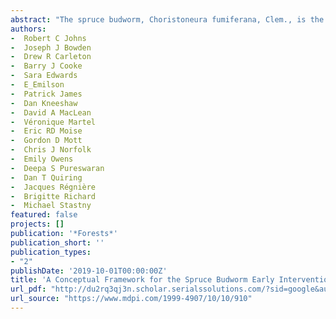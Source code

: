 ```yaml
--- 
abstract: "The spruce budworm, Choristoneura fumiferana, Clem., is the most significant defoliating pest of boreal balsam fir (Abies balsamea (L.) Mill.) and spruce (Picea sp.) in North America. Historically, spruce budworm outbreaks have been managed via a reactive, foliage protection approach focused on keeping trees alive rather than stopping the outbreak. However, recent theoretical and technical advances have renewed interest in proactive population control to reduce outbreak spread and magnitude, ie, the Early Intervention Strategy (EIS). In essence, EIS is an area-wide management program premised on detecting and controlling rising spruce budworm populations (hotspots) along the leading edge of an outbreak. In this article, we lay out the conceptual framework for EIS, including all of the core components needed for such a program to be viable. We outline the competing hypotheses of spruce budworm population dynamics and discuss their implications for how we manage outbreaks. We also discuss the practical needs for such a program to be successful (eg, hotspot monitoring, population control, and cost–benefit analyses), as well as the importance of proactive communications with stakeholders. View Full-Text"
authors: 
-  Robert C Johns
-  Joseph J Bowden
-  Drew R Carleton
-  Barry J Cooke
-  Sara Edwards
-  E_Emilson
-  Patrick James
-  Dan Kneeshaw
-  David A MacLean
-  Véronique Martel
-  Eric RD Moise
-  Gordon D Mott
-  Chris J Norfolk
-  Emily Owens
-  Deepa S Pureswaran
-  Dan T Quiring
-  Jacques Régnière
-  Brigitte Richard
-  Michael Stastny
featured: false
projects: []
publication: '*Forests*'
publication_short: ''
publication_types:
- "2"
publishDate: '2019-10-01T00:00:00Z'
title: 'A Conceptual Framework for the Spruce Budworm Early Intervention Strategy: Can Outbreaks be Stopped?'
url_pdf: "http://du2rq3qj3n.scholar.serialssolutions.com/?sid=google&auinit=RC&aulast=Johns&atitle=A+conceptual+framework+for+the+spruce+budworm+early+intervention+strategy:+can+outbreaks+be+stopped%3F&id=doi:10.3390/f10100910&title=Forests&volume=10&issue=10&date=2019&spage=910&issn=1999-4907"
url_source: "https://www.mdpi.com/1999-4907/10/10/910"
--- 
```



